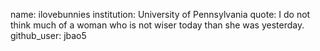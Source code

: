 name: ilovebunnies
institution: University of Pennsylvania
quote: I do not think much of a woman who is not wiser today than she was yesterday.
github_user: jbao5